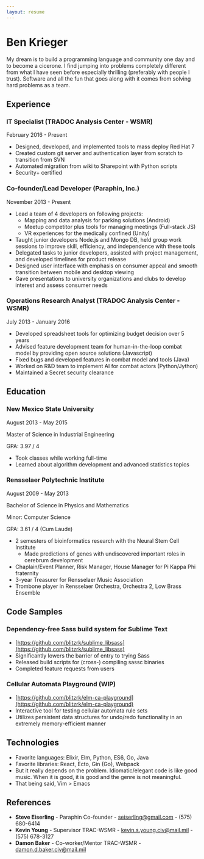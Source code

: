 ```yaml
---
layout: resume
---
```


# Ben Krieger

My dream is to build a programming language and community one day and to become a cicerone. I find jumping into problems completely different from what I have seen before especially thrilling (preferably with people I trust). Software and all the fun that goes along with it comes from solving hard problems as a team.

## Experience

### IT Specialist (TRADOC Analysis Center - WSMR)

February 2016 - Present

* Designed, developed, and implemented tools to mass deploy Red Hat 7
* Created custom git server and authentication layer from scratch to transition from SVN
* Automated migration from wiki to Sharepoint with Python scripts
* Security+ certified

### Co-founder/Lead Developer (Paraphin, Inc.)

November 2013 - Present

* Lead a team of 4 developers on following projects:
    * Mapping and data analysis for parking solutions (Android)
    * Meetup competitor plus tools for managing meetings (Full-stack JS)
    * VR experiences for the medically confined (Unity)
* Taught junior developers Node.js and Mongo DB, held group work sessions to improve skill, efficiency, and independence with these tools 
* Delegated tasks to junior developers, assisted with project management, and developed timelines for product release
* Designed user interface with emphasis on consumer appeal and smooth transition between mobile and desktop viewing
* Gave presentations to university organizations and clubs to develop interest and assess consumer needs


### Operations Research Analyst (TRADOC Analysis Center - WSMR)

July 2013 - January 2016

* Developed spreadsheet tools for optimizing budget decision over 5 years
* Advised feature development team for human-in-the-loop combat model by providing open source solutions (Javascript)
* Fixed bugs and developed features in combat model and tools (Java)
* Worked on R&D team to implement AI for combat actors (Python/Jython)
* Maintained a Secret security clearance

## Education

### New Mexico State University

August 2013 - May 2015

Master of Science in Industrial Engineering

GPA: 3.97 / 4

* Took classes while working full-time
* Learned about algorithm development and advanced statistics topics

### Rensselaer Polytechnic Institute

August 2009 - May 2013

Bachelor of Science in Physics and Mathematics

Minor: Computer Science

GPA: 3.61 / 4 (Cum Laude)

* 2 semesters of bioinformatics research with the Neural Stem Cell Institute
    * Made predictions of genes with undiscovered important roles in cerebrum development
* Chaplain/Event Planner, Risk Manager, House Manager for Pi Kappa Phi fraternity
* 3-year Treasurer for Rensselaer Music Association
* Trombone player in Rensselaer Orchestra, Orchestra 2, Low Brass Ensemble

## Code Samples

### Dependency-free Sass build system for Sublime Text

* [https://github.com/blitzrk/sublime_libsass](https://github.com/blitzrk/sublime_libsass)
* Significantly lowers the barrier of entry to trying Sass
* Released build scripts for (cross-) compiling sassc binaries
* Completed feature requests from users

### Cellular Automata Playground (WIP)

* [https://github.com/blitzrk/elm-ca-playground](https://github.com/blitzrk/elm-ca-playground)
* Interactive tool for testing cellular automata rule sets
* Utilizes persistent data structures for undo/redo functionality in an extremely memory-efficient manner

## Technologies

* Favorite languages: Elixir, Elm, Python, ES6, Go, Java
* Favorite libraries: React, Ecto, Gin (Go), Webpack
* But it really depends on the problem. Idiomatic/elegant code is like good music. When it is good, it is good and the genre is not meaningful.
* That being said, Vim > Emacs 

## References

* **Steve Eiserling** - Paraphin Co-founder - seiserling@gmail.com - (575) 680-6414
* **Kevin Young** - Supervisor TRAC-WSMR - kevin.s.young.civ@mail.mil - (575) 678-3127
* **Damon Baker** - Co-worker/Mentor TRAC-WSMR - damon.d.baker.civ@mail.mil

&nbsp;
